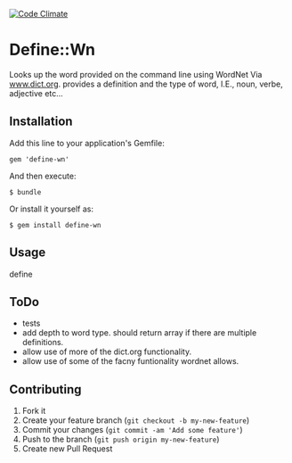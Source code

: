 [![Code Climate](https://codeclimate.com/badge.png)](https://codeclimate.com/github/robie1373/define)
# Define::Wn

Looks up the word provided on the command line using WordNet Via www.dict.org. provides a definition and the type of word, I.E., noun, verbe, adjective etc...

## Installation

Add this line to your application's Gemfile:

    gem 'define-wn'

And then execute:

    $ bundle

Or install it yourself as:

    $ gem install define-wn

## Usage

define <word>

## ToDo

* tests
* add depth to word type. should return array if there are multiple definitions.
* allow use of more of the dict.org functionality.
* allow use of some of the facny funtionality wordnet allows. 

## Contributing

1. Fork it
2. Create your feature branch (`git checkout -b my-new-feature`)
3. Commit your changes (`git commit -am 'Add some feature'`)
4. Push to the branch (`git push origin my-new-feature`)
5. Create new Pull Request
